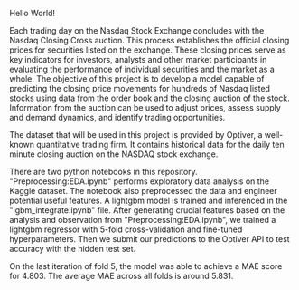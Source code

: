 Hello World! 

Each trading day on the Nasdaq Stock Exchange concludes with the Nasdaq Closing Cross auction. This process 
establishes the official closing prices for securities listed on the exchange. These closing prices serve as 
key indicators for investors, analysts and other market participants in evaluating the performance of individual 
securities and the market as a whole. The objective of this project is to develop a model capable of predicting 
the closing price movements for hundreds of Nasdaq listed stocks using data from the order book and the closing
auction of the stock. Information from the auction can be used to adjust prices, assess supply and demand dynamics,
and identify trading opportunities.

The dataset that will be used in this project is provided by Optiver, a well-known quantitative trading firm.
It contains historical data for the daily ten minute closing auction on the NASDAQ stock exchange. 

There are two python notebooks in this repository. "Preprocessing:EDA.ipynb" performs exploratory data analysis 
on the Kaggle dataset. The notebook also preprocessed the data and engineer potential useful features. A lightgbm model 
is trained and inferenced in the "lgbm_integrate.ipynb" file. After generating crucial features based on the analysis
and observation from "Preprocessing:EDA.ipynb", we trained a lightgbm regressor with 5-fold cross-validation and 
fine-tuned hyperparameters. Then we submit our predictions to the Optiver API to test accuracy with the hidden test set. 

On the last iteration of fold 5, the model was able to achieve a MAE score for 4.803. The average MAE across all folds is around 5.831. 
